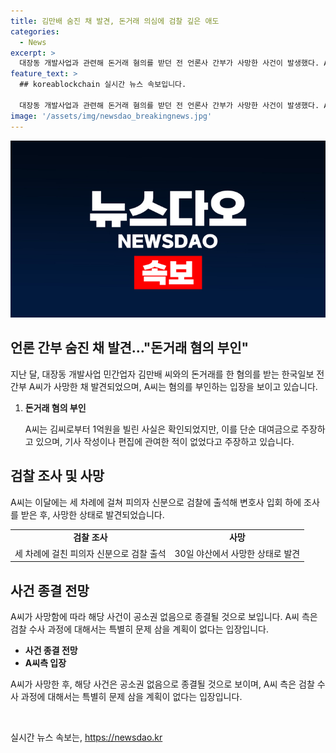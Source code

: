 ```yaml
---
title: 김만배 숨진 채 발견, 돈거래 의심에 검찰 깊은 애도
categories:
  - News
excerpt: >
  대장동 개발사업과 관련해 돈거래 혐의를 받던 전 언론사 간부가 사망한 사건이 발생했다. A씨는 김씨로부터 1억원을 빌려오며 김씨와의 돈거래를 부인하고 있으며, 검찰 조사를 받은 뒤 이번 사고로 사망했다. A씨가 어려운 상황을 겪고 있음에도 불구하고 사지 않을 수 있다는 점에 대해 주변 지인들은 안타까운 일이라고 밝히고 있다.
feature_text: >
  ## koreablockchain 실시간 뉴스 속보입니다.

  대장동 개발사업과 관련해 돈거래 혐의를 받던 전 언론사 간부가 사망한 사건이 발생했다. A씨는 김씨로부터 1억원을 빌려오며 김씨와의 돈거래를 부인하고 있으며, 검찰 조사를 받은 뒤 이번 사고로 사망했다. A씨가 어려운 상황을 겪고 있음에도 불구하고 사지 않을 수 있다는 점에 대해 주변 지인들은 안타까운 일이라고 밝히고 있다.
image: '/assets/img/newsdao_breakingnews.jpg'
---
```


<p><img src="/assets/img/newsdao_breakingnews.jpg" alt="koreablockchain 속보" /></p>

<h2 data-ke-size="size26">언론 간부 숨진 채 발견…"돈거래 혐의 부인"</h2>

<p data-ke-size="size16">지난 달, 대장동 개발사업 민간업자 김만배 씨와의 돈거래를 한 혐의를 받는 한국일보 전 간부 A씨가 사망한 채 발견되었으며, A씨는 혐의를 부인하는 입장을 보이고 있습니다.</p>

<ol>
  <li><b>돈거래 혐의 부인</b></li>
  <p data-ke-size="size16">A씨는 김씨로부터 1억원을 빌린 사실은 확인되었지만, 이를 단순 대여금으로 주장하고 있으며, 기사 작성이나 편집에 관여한 적이 없었다고 주장하고 있습니다.</p>
</ol>

<h2 data-ke-size="size26">검찰 조사 및 사망</h2>

<p data-ke-size="size16">A씨는 이달에는 세 차례에 걸쳐 피의자 신분으로 검찰에 출석해 변호사 입회 하에 조사를 받은 후, 사망한 상태로 발견되었습니다.</p>

<table>
  <tr>
    <td style="text-align: center; height: 17px;"><b>검찰 조사</b></td>
    <td style="text-align: center; height: 17px;"><b>사망</b></td>
  </tr>
  <tr>
    <td style="text-align: center; height: 17px;">세 차례에 걸친 피의자 신분으로 검찰 출석</td>
    <td style="text-align: center; height: 17px;">30일 야산에서 사망한 상태로 발견</td>
  </tr>
</table>

<h2 data-ke-size="size26">사건 종결 전망</h2>

<p data-ke-size="size16">A씨가 사망함에 따라 해당 사건이 공소권 없음으로 종결될 것으로 보입니다. A씨 측은 검찰 수사 과정에 대해서는 특별히 문제 삼을 계획이 없다는 입장입니다.</p>

<ul>
  <li><b>사건 종결 전망</b></li>
  <li><b>A씨측 입장</b></li>
</ul>

<p data-ke-size="size16">A씨가 사망한 후, 해당 사건은 공소권 없음으로 종결될 것으로 보이며, A씨 측은 검찰 수사 과정에 대해서는 특별히 문제 삼을 계획이 없다는 입장입니다.</p>

<p data-ke-size="size16">&nbsp;</p>
실시간 뉴스 속보는, <a href="https://newsdao.kr" rel="dofollow">https://newsdao.kr</a>


